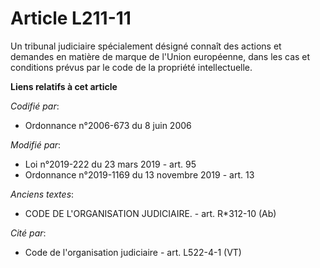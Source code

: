 # Article L211-11

Un tribunal judiciaire spécialement désigné connaît des actions et demandes en matière de marque de l'Union européenne, dans
les cas et conditions prévus par le code de la propriété intellectuelle.

**Liens relatifs à cet article**

_Codifié par_:

  - Ordonnance n°2006-673 du 8 juin 2006

_Modifié par_:

  - Loi n°2019-222 du 23 mars 2019 - art. 95
  - Ordonnance n°2019-1169 du 13 novembre 2019 - art. 13

_Anciens textes_:

  - CODE DE L'ORGANISATION JUDICIAIRE. - art. R*312-10 (Ab)

_Cité par_:

  - Code de l'organisation judiciaire - art. L522-4-1 (VT)
